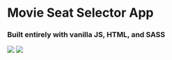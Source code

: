 # Movie Seat Selector App

### Built entirely with vanilla JS, HTML, and SASS

<img src="https://github.com/RobbieProkop/movie_seat_booking/blob/master/screen1.png" />

<img src="https://github.com/RobbieProkop/movie_seat_booking/blob/master/screen2.png" />
